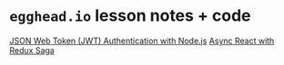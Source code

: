 # `egghead.io` lesson notes + code

[JSON Web Token (JWT) Authentication with Node.js](https://egghead.io/courses/json-web-token-jwt-authentication-with-node-js)
[Async React with Redux Saga](https://egghead.io/courses/async-react-with-redux-saga)
